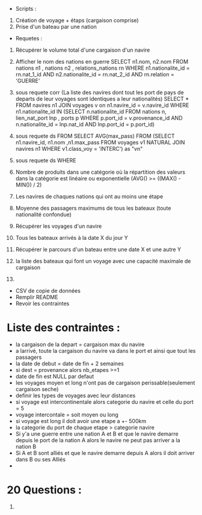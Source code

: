 * Scripts :
 1) Création de voyage + étaps (cargaison comprise)
 2) Prise d'un bateau par une nation

* Requetes :
 1) Récupérer le volume total d'une cargaison d'un navire

 2) Afficher le nom des nations en guerre
 SELECT n1.nom, n2.nom FROM nations n1 , nations n2 , relations_nations rn WHERE n1.nationalite_id = rn.nat_1_id AND n2.nationalite_id = rn.nat_2_id AND rn.relation = 'GUERRE'

 3) sous requete corr (La liste des navires dont tout les port de pays de departs de leur voyages sont identiques a leur nationalités)
SELECT * FROM navires n1 JOIN voyages v on n1.navire_id = v.navire_id WHERE n1.nationalite_id IN (SELECT n.nationalite_id FROM nations n, lien_nat_port lnp , ports p WHERE p.port_id = v.provenance_id AND n.nationalite_id = lnp.nat_id AND lnp.port_id = p.port_id)

 4) sous requete ds FROM
SELECT AVG(max_pass) FROM (SELECT n1.navire_id, n1.nom ,n1.max_pass FROM voyages v1 NATURAL JOIN navires n1 WHERE v1.class_voy = 'INTERC') as "vn"

 5) sous requete ds WHERE

 6) Nombre de produits dans une catégorie où la répartition des valeurs dans la catégorie est linéaire ou exponentielle (AVG() >= ((MAX() - MIN()) / 2)

 7) Les navires de chaques nations qui ont au moins une étape

 8) Moyenne des passagers maximums de tous les bateaux (toute nationalité confondue)

 9) Récupérer les voyages d'un navire

 10) Tous les bateaux arrivés à la date X du jour Y

 11) Récupérer le parcours d'un bateau entre une date X et une autre Y

 12) la liste des bateaux qui font un voyage avec une capacité maximale de cargaison

 13)

* CSV de copie de données
* Remplir README
* Revoir les contraintes

# Liste des contraintes :
- la cargaison de la depart = cargaison max du navire
- a larrivé, toute la cargaison du navire va dans le port et ainsi que tout les passagers
- la date de debut = date de fin + 2 semaines
- si dest = provenance alors nb_etapes >=1
- date de fin est NULL par defaut
- les voyages moyen et long n'ont pas de cargaison perissable(seulement cargaison seche)
- definir les types de voyages avec leur distances
- si voyage est intercontinentale alors categorie du navire et celle du port = 5
- voyage intercontale = soit moyen ou long
- si voyage est long il doit avoir une etape a +- 500km
- la categorie du port de chaque etape > categorie navire
- Si y'a une guerre entre une nation A et B et que le navire demarre depuis le port de la nation A alors le navire ne peut pas arriver a la nation B
- Si A et B sont alliés et que le navire demarre depuis A alors il doit arriver dans B ou ses Alliés
-
# 20 Questions :
1) 